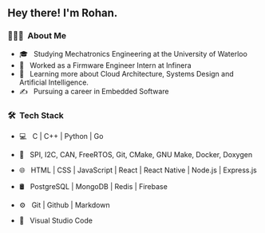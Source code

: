 <h2> Hey there! I'm Rohan.</h2>

<h3> 👨🏻‍💻 &nbsp;About Me </h3>

- 🎓 &nbsp; Studying Mechatronics Engineering at the University of Waterloo
- 💼 &nbsp; Worked as a Firmware Engineer Intern at Infinera
- 🌱 &nbsp; Learning more about Cloud Architecture, Systems Design and Artificial Intelligence.
- ✍️ &nbsp; Pursuing a career in Embedded Software

<h3> 🛠 &nbsp;Tech Stack</h3>

- 💻 &nbsp;
  C | C++ | Python | Go 

- 💾 &nbsp;
  SPI, I2C, CAN, FreeRTOS, Git, CMake, GNU Make, Docker, Doxygen

- 🌐 &nbsp;
  HTML | CSS | JavaScript | React | React Native | Node.js | Express.js

- 🛢 &nbsp;
  PostgreSQL | MongoDB | Redis | Firebase
- ⚙️ &nbsp;
  Git | Github | Markdown
- 🔧 &nbsp;
  Visual Studio Code

<br/>
